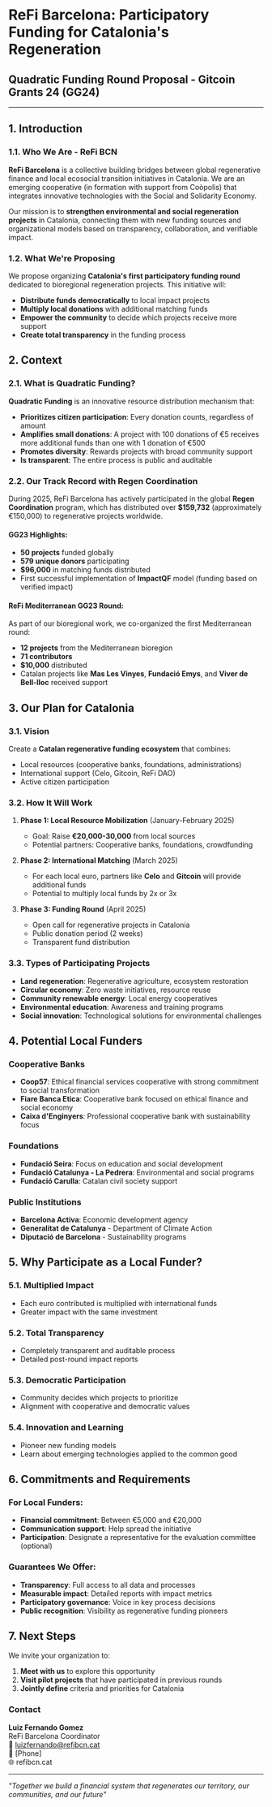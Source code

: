 # ReFi Barcelona: Participatory Funding for Catalonia's Regeneration
## Quadratic Funding Round Proposal - Gitcoin Grants 24 (GG24)

---

## 1. Introduction

### 1.1. Who We Are - ReFi BCN

**ReFi Barcelona** is a collective building bridges between global regenerative finance and local ecosocial transition initiatives in Catalonia. We are an emerging cooperative (in formation with support from Coòpolis) that integrates innovative technologies with the Social and Solidarity Economy.

Our mission is to **strengthen environmental and social regeneration projects** in Catalonia, connecting them with new funding sources and organizational models based on transparency, collaboration, and verifiable impact.

### 1.2. What We're Proposing

We propose organizing **Catalonia's first participatory funding round** dedicated to bioregional regeneration projects. This initiative will:

- **Distribute funds democratically** to local impact projects
- **Multiply local donations** with additional matching funds
- **Empower the community** to decide which projects receive more support
- **Create total transparency** in the funding process

## 2. Context

### 2.1. What is Quadratic Funding?

**Quadratic Funding** is an innovative resource distribution mechanism that:

- **Prioritizes citizen participation**: Every donation counts, regardless of amount
- **Amplifies small donations**: A project with 100 donations of €5 receives more additional funds than one with 1 donation of €500
- **Promotes diversity**: Rewards projects with broad community support
- **Is transparent**: The entire process is public and auditable

### 2.2. Our Track Record with Regen Coordination

During 2025, ReFi Barcelona has actively participated in the global **Regen Coordination** program, which has distributed over **$159,732** (approximately €150,000) to regenerative projects worldwide.

#### GG23 Highlights:

- **50 projects** funded globally
- **579 unique donors** participating
- **$96,000** in matching funds distributed
- First successful implementation of **ImpactQF** model (funding based on verified impact)

#### ReFi Mediterranean GG23 Round:

As part of our bioregional work, we co-organized the first Mediterranean round:
- **12 projects** from the Mediterranean bioregion
- **71 contributors**
- **$10,000** distributed
- Catalan projects like **Mas Les Vinyes**, **Fundació Emys**, and **Viver de Bell-lloc** received support

## 3. Our Plan for Catalonia

### 3.1. Vision

Create a **Catalan regenerative funding ecosystem** that combines:
- Local resources (cooperative banks, foundations, administrations)
- International support (Celo, Gitcoin, ReFi DAO)
- Active citizen participation

### 3.2. How It Will Work

1. **Phase 1: Local Resource Mobilization** (January-February 2025)
   - Goal: Raise **€20,000-30,000** from local sources
   - Potential partners: Cooperative banks, foundations, crowdfunding

2. **Phase 2: International Matching** (March 2025)
   - For each local euro, partners like **Celo** and **Gitcoin** will provide additional funds
   - Potential to multiply local funds by 2x or 3x

3. **Phase 3: Funding Round** (April 2025)
   - Open call for regenerative projects in Catalonia
   - Public donation period (2 weeks)
   - Transparent fund distribution

### 3.3. Types of Participating Projects

- **Land regeneration**: Regenerative agriculture, ecosystem restoration
- **Circular economy**: Zero waste initiatives, resource reuse
- **Community renewable energy**: Local energy cooperatives
- **Environmental education**: Awareness and training programs
- **Social innovation**: Technological solutions for environmental challenges

## 4. Potential Local Funders

### Cooperative Banks
- **Coop57**: Ethical financial services cooperative with strong commitment to social transformation
- **Fiare Banca Etica**: Cooperative bank focused on ethical finance and social economy
- **Caixa d'Enginyers**: Professional cooperative bank with sustainability focus

### Foundations
- **Fundació Seira**: Focus on education and social development
- **Fundació Catalunya - La Pedrera**: Environmental and social programs
- **Fundació Carulla**: Catalan civil society support

### Public Institutions
- **Barcelona Activa**: Economic development agency
- **Generalitat de Catalunya** - Department of Climate Action
- **Diputació de Barcelona** - Sustainability programs

## 5. Why Participate as a Local Funder?

### 5.1. Multiplied Impact
- Each euro contributed is multiplied with international funds
- Greater impact with the same investment

### 5.2. Total Transparency
- Completely transparent and auditable process
- Detailed post-round impact reports

### 5.3. Democratic Participation
- Community decides which projects to prioritize
- Alignment with cooperative and democratic values

### 5.4. Innovation and Learning
- Pioneer new funding models
- Learn about emerging technologies applied to the common good

## 6. Commitments and Requirements

### For Local Funders:
- **Financial commitment**: Between €5,000 and €20,000
- **Communication support**: Help spread the initiative
- **Participation**: Designate a representative for the evaluation committee (optional)

### Guarantees We Offer:
- **Transparency**: Full access to all data and processes
- **Measurable impact**: Detailed reports with impact metrics
- **Participatory governance**: Voice in key process decisions
- **Public recognition**: Visibility as regenerative funding pioneers

## 7. Next Steps

We invite your organization to:

1. **Meet with us** to explore this opportunity
2. **Visit pilot projects** that have participated in previous rounds
3. **Jointly define** criteria and priorities for Catalonia

### Contact

**Luiz Fernando Gomez**  
ReFi Barcelona Coordinator  
📧 luizfernando@refibcn.cat  
📱 [Phone]  
🌐 refibcn.cat

---

*"Together we build a financial system that regenerates our territory, our communities, and our future"* 